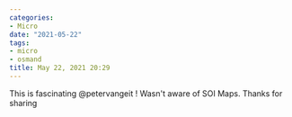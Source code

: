 ```yaml
---
categories:
- Micro
date: "2021-05-22"
tags:
- micro
- osmand
title: May 22, 2021 20:29
---
```


This is fascinating @petervangeit ! Wasn't aware of SOI Maps. Thanks for sharing
